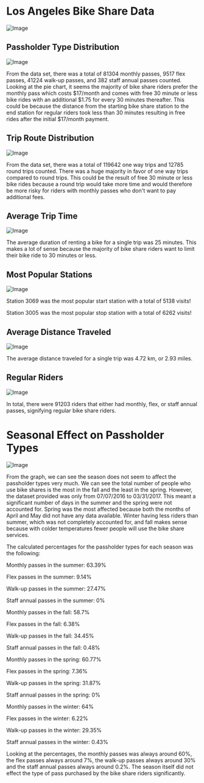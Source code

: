 # Los Angeles Bike Share Data

![Image](https://raw.githubusercontent.com/ashvin26/BikeShares/master/Images/MetroBikeShare.png)

## Passholder Type Distribution

![Image](https://raw.githubusercontent.com/ashvin26/BikeShares/master/Images/PassholderTypes.jpeg)

From the data set, there was a total of 81304 monthly passes, 9517 flex passes, 41224 walk-up passes, and 382 staff annual passes counted. Looking at the pie chart, it seems the majority of bike share riders prefer the monthly pass which costs $17/month and comes with free 30 minute or less bike rides with an additional $1.75 for every 30 minutes thereafter. This could be because the distance from the starting bike share station to the end station for regular riders took less than 30 minutes resulting in free rides after the initial $17/month payment.

## Trip Route Distribution

![Image](https://raw.githubusercontent.com/ashvin26/BikeShares/master/Images/TripRouteCategories.jpeg)

From the data set, there was a total of 119642 one way trips and 12785 round trips counted. There was a huge majority in favor of one way trips compared to round trips. This could be the result of free 30 minute or less bike rides because a round trip would take more time and would therefore be more risky for riders with monthly passes who don't want to pay additional fees.

## Average Trip Time

![Image](https://raw.githubusercontent.com/ashvin26/BikeShares/master/Images/Time.jpg)

The average duration of renting a bike for a single trip was 25 minutes. This makes a lot of sense because the majority of bike share riders want to limit their bike ride to 30 minutes or less.

## Most Popular Stations

![Image](https://raw.githubusercontent.com/ashvin26/BikeShares/master/Images/Popular.gif)

Station 3069 was the most popular start station with a total of 5138 visits!

Station 3005 was the most popular stop station with a total of 6262 visits!

## Average Distance Traveled

![Image](https://raw.githubusercontent.com/ashvin26/BikeShares/master/Images/Bike.png)

The average distance traveled for a single trip was 4.72 km, or 2.93 miles.

## Regular Riders

![Image](https://raw.githubusercontent.com/ashvin26/BikeShares/master/Images/Pass.gif)

In total, there were 91203 riders that either had monthly, flex, or staff annual passes, signifying regular bike share riders.

# Seasonal Effect on Passholder Types

![Image](https://raw.githubusercontent.com/ashvin26/BikeShares/master/Images/SeasonComparison.jpeg)

From the graph, we can see the season does not seem to affect the passholder types very much. We can see the total number of people who use bike shares is the most in the fall and the least in the spring. However, the dataset provided was only from 07/07/2016 to 03/31/2017. This meant a significant number of days in the summer and the spring were not accounted for. Spring was the most affected because both the months of April and May did not have any data available. Winter having less riders than summer, which was not completely accounted for, and fall makes sense because with colder temperatures fewer people will use the bike share services.

The calculated percentages for the passholder types for each season was the following:

Monthly passes in the summer: 63.39%

Flex passes in the summer: 9.14%

Walk-up passes in the summer: 27.47%

Staff annual passes in the summer: 0%


Monthly passes in the fall: 58.7%

Flex passes in the fall: 6.38%

Walk-up passes in the fall: 34.45%

Staff annual passes in the fall: 0.48%


Monthly passes in the spring: 60.77%

Flex passes in the spring: 7.36%

Walk-up passes in the spring: 31.87%

Staff annual passes in the spring: 0%


Monthly passes in the winter: 64%

Flex passes in the winter: 6.22%

Walk-up passes in the winter: 29.35%

Staff annual passes in the winter: 0.43%

Looking at the percentages, the monthly passes was always around 60%, the flex passes always around 7%, the walk-up passes always around 30% and the staff annual passes always around 0.2%. The season itself did not effect the type of pass purchased by the bike share riders significantly.
